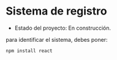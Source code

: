 <h1>Sistema de registro</h1>

- Estado del proyecto: En construcción.

para identificar el sistema, debes poner:

```npm install react```
